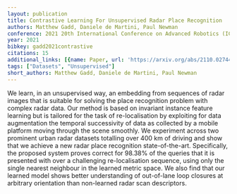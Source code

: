 ```yaml
---
layout: publication
title: Contrastive Learning For Unsupervised Radar Place Recognition
authors: Matthew Gadd, Daniele de Martini, Paul Newman
conference: 2021 20th International Conference on Advanced Robotics (ICAR)
year: 2021
bibkey: gadd2021contrastive
citations: 15
additional_links: [{name: Paper, url: 'https://arxiv.org/abs/2110.02744'}]
tags: ["Datasets", "Unsupervised"]
short_authors: Matthew Gadd, Daniele de Martini, Paul Newman
---
```

We learn, in an unsupervised way, an embedding from sequences of radar images
that is suitable for solving the place recognition problem with complex radar
data. Our method is based on invariant instance feature learning but is
tailored for the task of re-localisation by exploiting for data augmentation
the temporal successivity of data as collected by a mobile platform moving
through the scene smoothly. We experiment across two prominent urban radar
datasets totalling over 400 km of driving and show that we achieve a new radar
place recognition state-of-the-art. Specifically, the proposed system proves
correct for 98.38% of the queries that it is presented with over a challenging
re-localisation sequence, using only the single nearest neighbour in the
learned metric space. We also find that our learned model shows better
understanding of out-of-lane loop closures at arbitrary orientation than
non-learned radar scan descriptors.